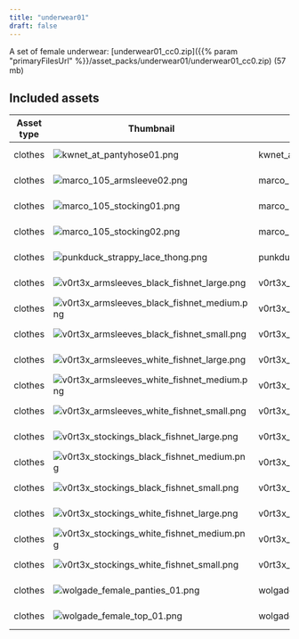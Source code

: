 ```yaml
---
title: "underwear01"
draft: false
---
```


A set of female underwear: [underwear01_cc0.zip]({{% param "primaryFilesUrl" %}}/asset_packs/underwear01/underwear01_cc0.zip) (57 mb)


## Included assets

| Asset type | Thumbnail | Asset name | Author | Source | License |
| ---------- | --------- | ---------- | ------ | ------ | ------- |
| clothes | ![kwnet_at_pantyhose01.png](kwnet_at_pantyhose01.png) | kwnet_at_pantyhose01 | kwnet_at | [asset repo](http://www.makehumancommunity.org/node/927) | CC0 |
| clothes | ![marco_105_armsleeve02.png](marco_105_armsleeve02.png) | marco_105_armsleeve02 | Marco_105 | [asset repo](http://www.makehumancommunity.org/node/352) | CC0 |
| clothes | ![marco_105_stocking01.png](marco_105_stocking01.png) | marco_105_stocking01 | Marco_105 | [asset repo](http://www.makehumancommunity.org/node/348) | CC0 |
| clothes | ![marco_105_stocking02.png](marco_105_stocking02.png) | marco_105_stocking02 | Marco_105 | [asset repo](http://www.makehumancommunity.org/node/349) | CC0 |
| clothes | ![punkduck_strappy_lace_thong.png](punkduck_strappy_lace_thong.png) | punkduck_strappy_lace_thong | punkduck | [asset repo](http://www.makehumancommunity.org/node/1166) | CC0 |
| clothes | ![v0rt3x_armsleeves_black_fishnet_large.png](v0rt3x_armsleeves_black_fishnet_large.png) | v0rt3x_armsleeves_black_fishnet_large | V0rT3X | [asset repo](http://www.makehumancommunity.org/node/305) | CC0 |
| clothes | ![v0rt3x_armsleeves_black_fishnet_medium.png](v0rt3x_armsleeves_black_fishnet_medium.png) | v0rt3x_armsleeves_black_fishnet_medium | V0rT3X | [asset repo](http://www.makehumancommunity.org/node/304) | CC0 |
| clothes | ![v0rt3x_armsleeves_black_fishnet_small.png](v0rt3x_armsleeves_black_fishnet_small.png) | v0rt3x_armsleeves_black_fishnet_small | V0rT3X | [asset repo](http://www.makehumancommunity.org/node/303) | CC0 |
| clothes | ![v0rt3x_armsleeves_white_fishnet_large.png](v0rt3x_armsleeves_white_fishnet_large.png) | v0rt3x_armsleeves_white_fishnet_large | V0rT3X | [asset repo](http://www.makehumancommunity.org/node/302) | CC0 |
| clothes | ![v0rt3x_armsleeves_white_fishnet_medium.png](v0rt3x_armsleeves_white_fishnet_medium.png) | v0rt3x_armsleeves_white_fishnet_medium | V0rT3X | [asset repo](http://www.makehumancommunity.org/node/301) | CC0 |
| clothes | ![v0rt3x_armsleeves_white_fishnet_small.png](v0rt3x_armsleeves_white_fishnet_small.png) | v0rt3x_armsleeves_white_fishnet_small | V0rT3X | [asset repo](http://www.makehumancommunity.org/node/300) | CC0 |
| clothes | ![v0rt3x_stockings_black_fishnet_large.png](v0rt3x_stockings_black_fishnet_large.png) | v0rt3x_stockings_black_fishnet_large | V0rT3X | [asset repo](http://www.makehumancommunity.org/node/296) | CC0 |
| clothes | ![v0rt3x_stockings_black_fishnet_medium.png](v0rt3x_stockings_black_fishnet_medium.png) | v0rt3x_stockings_black_fishnet_medium | V0rT3X | [asset repo](http://www.makehumancommunity.org/node/295) | CC0 |
| clothes | ![v0rt3x_stockings_black_fishnet_small.png](v0rt3x_stockings_black_fishnet_small.png) | v0rt3x_stockings_black_fishnet_small | V0rT3X | [asset repo](http://www.makehumancommunity.org/node/294) | CC0 |
| clothes | ![v0rt3x_stockings_white_fishnet_large.png](v0rt3x_stockings_white_fishnet_large.png) | v0rt3x_stockings_white_fishnet_large | V0rT3X | [asset repo](http://www.makehumancommunity.org/node/299) | CC0 |
| clothes | ![v0rt3x_stockings_white_fishnet_medium.png](v0rt3x_stockings_white_fishnet_medium.png) | v0rt3x_stockings_white_fishnet_medium | V0rT3X | [asset repo](http://www.makehumancommunity.org/node/298) | CC0 |
| clothes | ![v0rt3x_stockings_white_fishnet_small.png](v0rt3x_stockings_white_fishnet_small.png) | v0rt3x_stockings_white_fishnet_small | V0rT3X | [asset repo](http://www.makehumancommunity.org/node/297) | CC0 |
| clothes | ![wolgade_female_panties_01.png](wolgade_female_panties_01.png) | wolgade_female_panties_01 | wolgade | [asset repo](http://www.makehumancommunity.org/node/338) | CC0 |
| clothes | ![wolgade_female_top_01.png](wolgade_female_top_01.png) | wolgade_female_top_01 | wolgade | [asset repo](http://www.makehumancommunity.org/node/339) | CC0 |
